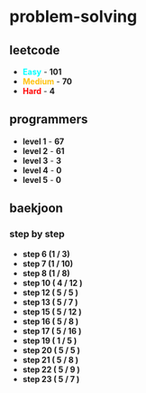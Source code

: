 # problem-solving

## leetcode

- <span style="color :  #00ffff">**Easy**</span> - **101**
- <span style="color :  #ffc20e">**Medium**</span> - **70**
- <span style="color :  red">**Hard**</span> - **4**

## programmers

- **level 1** - **67**
- **level 2** - **61**
- **level 3** - **3**
- **level 4** - **0**
- **level 5** - **0**

## baekjoon

### step by step

- **step 6 (1 / 3)**
- **step 7 (1 / 10)**
- **step 8 (1 / 8)**
- **step 10 ( 4 / 12 )**
- **step 12 ( 5 / 5 )**
- **step 13 ( 5 / 7 )**
- **step 15 ( 5 / 12 )**
- **step 16 ( 5 / 8 )**
- **step 17 ( 5 / 16 )**
- **step 19 ( 1 / 5 )**
- **step 20 ( 5 / 5 )**
- **step 21 ( 5 / 8 )**
- **step 22 ( 5 / 9 )**
- **step 23 ( 5 / 7 )**
